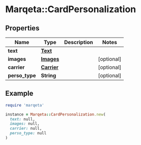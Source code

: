 # Marqeta::CardPersonalization

## Properties

| Name | Type | Description | Notes |
| ---- | ---- | ----------- | ----- |
| **text** | [**Text**](Text.md) |  |  |
| **images** | [**Images**](Images.md) |  | [optional] |
| **carrier** | [**Carrier**](Carrier.md) |  | [optional] |
| **perso_type** | **String** |  | [optional] |

## Example

```ruby
require 'marqeta'

instance = Marqeta::CardPersonalization.new(
  text: null,
  images: null,
  carrier: null,
  perso_type: null
)
```

